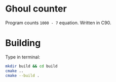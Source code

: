 # Ghoul counter
Program counts ``1000 - 7`` equation. Written in C90.

# Building
Type in terminal:

```bash
mkdir build && cd build
cmake ..
cmake --build .
```
